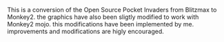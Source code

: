 This is a conversion of the Open Source Pocket Invaders from Blitzmax to Monkey2.
the graphics have also been sligtly modified to work with Monkey2 mojo.
this modifications have been implemented by me. improvements and modifications are higly encouraged.
